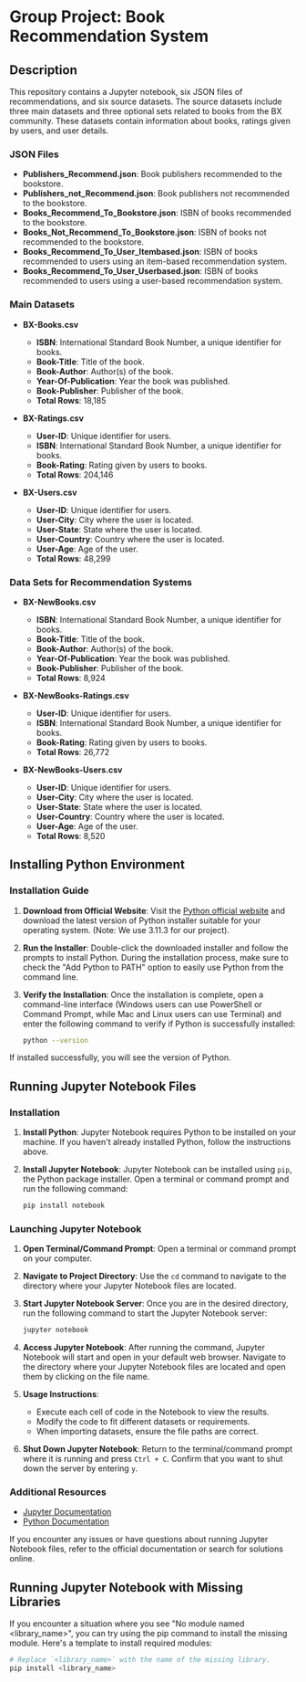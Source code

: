 # Group Project: Book Recommendation System

## Description
This repository contains a Jupyter notebook, six JSON files of recommendations, and six source datasets. The source datasets include three main datasets and three optional sets related to books from the BX community. These datasets contain information about books, ratings given by users, and user details.

### JSON Files
- **Publishers_Recommend.json**: Book publishers recommended to the bookstore.
- **Publishers_not_Recommend.json**: Book publishers not recommended to the bookstore.
- **Books_Recommend_To_Bookstore.json**: ISBN of books recommended to the bookstore.
- **Books_Not_Recommend_To_Bookstore.json**: ISBN of books not recommended to the bookstore.
- **Books_Recommend_To_User_Itembased.json**: ISBN of books recommended to users using an item-based recommendation system.
- **Books_Recommend_To_User_Userbased.json**: ISBN of books recommended to users using a user-based recommendation system.

### Main Datasets

- **BX-Books.csv**
  - **ISBN**: International Standard Book Number, a unique identifier for books.
  - **Book-Title**: Title of the book.
  - **Book-Author**: Author(s) of the book.
  - **Year-Of-Publication**: Year the book was published.
  - **Book-Publisher**: Publisher of the book.
  - **Total Rows**: 18,185

- **BX-Ratings.csv**
  - **User-ID**: Unique identifier for users.
  - **ISBN**: International Standard Book Number, a unique identifier for books.
  - **Book-Rating**: Rating given by users to books.
  - **Total Rows**: 204,146

- **BX-Users.csv**
  - **User-ID**: Unique identifier for users.
  - **User-City**: City where the user is located.
  - **User-State**: State where the user is located.
  - **User-Country**: Country where the user is located.
  - **User-Age**: Age of the user.
  - **Total Rows**: 48,299

### Data Sets for Recommendation Systems

- **BX-NewBooks.csv**
  - **ISBN**: International Standard Book Number, a unique identifier for books.
  - **Book-Title**: Title of the book.
  - **Book-Author**: Author(s) of the book.
  - **Year-Of-Publication**: Year the book was published.
  - **Book-Publisher**: Publisher of the book.
  - **Total Rows**: 8,924

- **BX-NewBooks-Ratings.csv**
  - **User-ID**: Unique identifier for users.
  - **ISBN**: International Standard Book Number, a unique identifier for books.
  - **Book-Rating**: Rating given by users to books.
  - **Total Rows**: 26,772

- **BX-NewBooks-Users.csv**
  - **User-ID**: Unique identifier for users.
  - **User-City**: City where the user is located.
  - **User-State**: State where the user is located.
  - **User-Country**: Country where the user is located.
  - **User-Age**: Age of the user.
  - **Total Rows**: 8,520

## Installing Python Environment

### Installation Guide

1. **Download from Official Website**: Visit the [Python official website](https://www.python.org/downloads/) and download the latest version of Python installer suitable for your operating system. (Note: We use 3.11.3 for our project).
   
2. **Run the Installer**: Double-click the downloaded installer and follow the prompts to install Python. During the installation process, make sure to check the "Add Python to PATH" option to easily use Python from the command line.

3. **Verify the Installation**: Once the installation is complete, open a command-line interface (Windows users can use PowerShell or Command Prompt, while Mac and Linux users can use Terminal) and enter the following command to verify if Python is successfully installed:

    ```bash
    python --version
    ```

If installed successfully, you will see the version of Python.

## Running Jupyter Notebook Files

### Installation
1. **Install Python**: Jupyter Notebook requires Python to be installed on your machine. If you haven't already installed Python, follow the instructions above.
   
2. **Install Jupyter Notebook**: Jupyter Notebook can be installed using `pip`, the Python package installer. Open a terminal or command prompt and run the following command:

    ```bash
    pip install notebook
    ```

### Launching Jupyter Notebook

1. **Open Terminal/Command Prompt**: Open a terminal or command prompt on your computer.

2. **Navigate to Project Directory**: Use the `cd` command to navigate to the directory where your Jupyter Notebook files are located.

3. **Start Jupyter Notebook Server**: Once you are in the desired directory, run the following command to start the Jupyter Notebook server:

    ```bash
    jupyter notebook
    ```

4. **Access Jupyter Notebook**: After running the command, Jupyter Notebook will start and open in your default web browser. Navigate to the directory where your Jupyter Notebook files are located and open them by clicking on the file name.

5. **Usage Instructions**:
   - Execute each cell of code in the Notebook to view the results.
   - Modify the code to fit different datasets or requirements.
   - When importing datasets, ensure the file paths are correct.

6. **Shut Down Jupyter Notebook**: Return to the terminal/command prompt where it is running and press `Ctrl + C`. Confirm that you want to shut down the server by entering `y`.

### Additional Resources
- [Jupyter Documentation](https://jupyter.org/documentation)
- [Python Documentation](https://docs.python.org/3/)

If you encounter any issues or have questions about running Jupyter Notebook files, refer to the official documentation or search for solutions online.

## Running Jupyter Notebook with Missing Libraries

If you encounter a situation where you see "No module named <library_name>", you can try using the pip command to install the missing module. Here's a template to install required modules:

```bash
# Replace `<library_name>` with the name of the missing library.
pip install <library_name>
